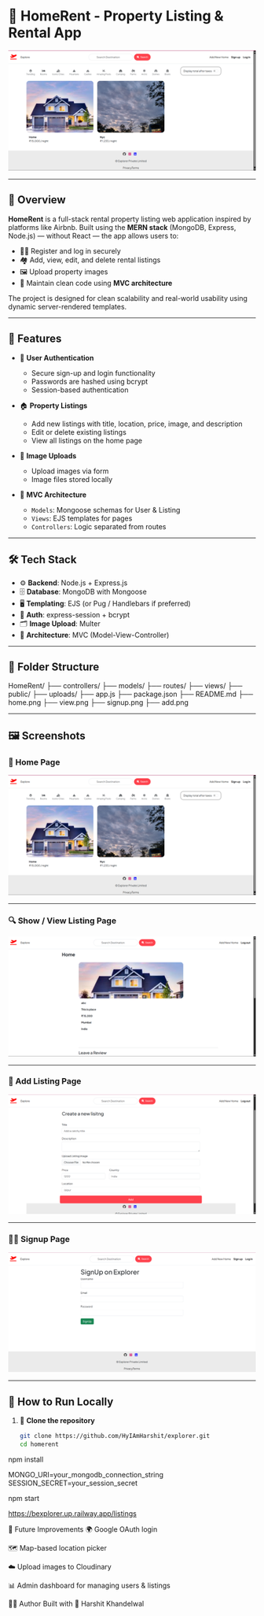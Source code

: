 # 🏡 HomeRent - Property Listing & Rental App

![Home Page](home.png)

---

## 📌 Overview

**HomeRent** is a full-stack rental property listing web application inspired by platforms like Airbnb. Built using the **MERN stack** (MongoDB, Express, Node.js) — without React — the app allows users to:

- 🧑‍💼 Register and log in securely  
- 🏘️ Add, view, edit, and delete rental listings  
- 🖼️ Upload property images  
- 🧠 Maintain clean code using **MVC architecture**

The project is designed for clean scalability and real-world usability using dynamic server-rendered templates.

---

## 🚀 Features

- 🔐 **User Authentication**
  - Secure sign-up and login functionality
  - Passwords are hashed using bcrypt
  - Session-based authentication

- 🏠 **Property Listings**
  - Add new listings with title, location, price, image, and description
  - Edit or delete existing listings
  - View all listings on the home page

- 📸 **Image Uploads**
  - Upload images via form
  - Image files stored locally

- 🧠 **MVC Architecture**
  - `Models`: Mongoose schemas for User & Listing
  - `Views`: EJS templates for pages
  - `Controllers`: Logic separated from routes

---

## 🛠️ Tech Stack

- ⚙️ **Backend**: Node.js + Express.js  
- 🗄️ **Database**: MongoDB with Mongoose  
- 🖥️ **Templating**: EJS (or Pug / Handlebars if preferred)  
- 🔐 **Auth**: express-session + bcrypt  
- 🗂️ **Image Upload**: Multer  
- 🧩 **Architecture**: MVC (Model-View-Controller)

---

## 🧱 Folder Structure

HomeRent/
├── controllers/
├── models/
├── routes/
├── views/
├── public/
├── uploads/
├── app.js
├── package.json
├── README.md
├── home.png
├── view.png
├── signup.png
├── add.png


---

## 🖼️ Screenshots

### 🏡 Home Page  
![Home Page](home.png)

---

### 🔍 Show / View Listing Page  
![View Listing](view.png)

---

### 📝 Add Listing Page  
![Add Listing](add.png)

---

### 🧑‍💻 Signup Page  
![Signup Page](signup.png)

---

## 🧪 How to Run Locally

1. 🔁 **Clone the repository**

   ```bash
   git clone https://github.com/HyIAmHarshit/explorer.git
   cd homerent

npm install

MONGO_URI=your_mongodb_connection_string
SESSION_SECRET=your_session_secret

npm start

https://bexplorer.up.railway.app/listings


🔮 Future Improvements
🌍 Google OAuth login

🗺️ Map-based location picker

☁️ Upload images to Cloudinary

📊 Admin dashboard for managing users & listings


👨‍💻 Author
Built with 💙 Harshit Khandelwal







